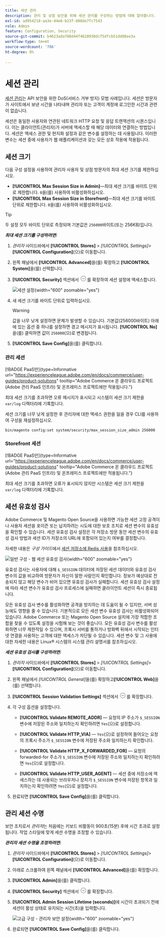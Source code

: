 ```yaml
---
title: 세션 관리
description: 관리 및 상점 보안을 위해 세션 관리를 구성하는 방법에 대해 알아봅니다.
exl-id: ad954218-aa3e-44e6-b23f-008de7fc7543
role: Admin
feature: Configuration, Security
source-git-commit: b4623ada788d44f4628930dcf5dfcb51dd88ee3a
workflow-type: tm+mt
source-wordcount: '786'
ht-degree: 0%

---
```


# 세션 관리

[세션 관리](https://cheatsheetseries.owasp.org/cheatsheets/Session_Management_Cheat_Sheet.html)는 API 보안을 위한 DoS(서비스 거부 방지) 모범 사례입니다. 세션은 방문자가 사이트에서 보낸 시간을 나타내며 관리자 또는 고객이 계정에 로그인한 시간과 관련이 없습니다.

세션은 동일한 사용자와 연관된 네트워크 HTTP 요청 및 응답 트랜잭션의 시퀀스입니다. 이는 클라이언트(관리자)가 서버에 액세스할 때 해당 데이터와 연결하는 방법입니다. 세션은 액세스 권한 및 현지화 설정과 같은 변수를 설정하는 데 사용됩니다. 이러한 변수는 세션 중에 사용자가 웹 애플리케이션과 갖는 모든 상호 작용에 적용됩니다.

## 세션 크기

다음 구성 설정을 사용하여 관리자 사용자 및 상점 방문자의 최대 세션 크기를 제한하십시오.

- **[!UICONTROL Max Session Size in Admin]**—최대 세션 크기를 바이트 단위로 제한합니다. `0`을(를) 사용하여 비활성화하십시오.
- **[!UICONTROL Max Session Size in Storefront]**—최대 세션 크기를 바이트 단위로 제한합니다. `0`을(를) 사용하여 비활성화하십시오.

>[!TIP]
>
>두 설정 모두 바이트 단위로 측정되며 기본값은 `256000`바이트(또는 256KB)입니다.

**_최대 세션 크기를 구성하려면:_**

1. _관리자_ 사이드바에서 **[!UICONTROL Stores]** > _[!UICONTROL Settings]_>**[!UICONTROL Configuration]**(으)로 이동합니다.

1. 왼쪽 패널에서 **[!UICONTROL Advanced]**&#x200B;을(를) 확장하고 **[!UICONTROL System]**&#x200B;을(를) 선택합니다.

1. **[!UICONTROL Security]** 섹션에서 ![확장 선택기](../assets/icon-display-expand.png)를 확장하여 세션 설정에 액세스합니다.

   ![세션 설정](../configuration-reference/advanced/assets/system-security.png){width="600" zoomable="yes"}

1. 새 세션 크기를 바이트 단위로 입력하십시오.

   >[!WARNING]
   >
   >값을 너무 낮게 설정하면 문제가 발생할 수 있습니다. 기본값(256000바이트) 아래에 있는 옵션 중 하나를 설정하면 경고 메시지가 표시됩니다. **[!UICONTROL No]**&#x200B;을(를) 클릭하면 값이 `256000`(으)로 변경됩니다.

1. **[!UICONTROL Save Config]**&#x200B;을(를) 클릭합니다.

### 관리 세션

[!BADGE PaaS만]{type=Informative url="https://experienceleague.adobe.com/en/docs/commerce/user-guides/product-solutions" tooltip="Adobe Commerce 온 클라우드 프로젝트(Adobe 관리 PaaS 인프라) 및 온프레미스 프로젝트에만 적용됩니다."}

최대 세션 크기를 초과하면 오류 메시지가 표시되고 시스템이 세션 크기 제한을 `var/log` 디렉터리에 기록합니다.

세션 크기를 너무 낮게 설정한 후 관리자에 대한 액세스 권한을 잃을 경우 CLI를 사용하여 구성을 재설정하십시오.

```bash
bin/magento config:set system/security/max_session_size_admin 256000
```

### Storefront 세션

[!BADGE PaaS만]{type=Informative url="https://experienceleague.adobe.com/en/docs/commerce/user-guides/product-solutions" tooltip="Adobe Commerce 온 클라우드 프로젝트(Adobe 관리 PaaS 인프라) 및 온프레미스 프로젝트에만 적용됩니다."}

최대 세션 크기를 초과하면 오류가 표시되지 않지만 시스템은 세션 크기 제한을 `var/log` 디렉터리에 기록합니다.

## 세션 유효성 검사

Adobe Commerce 및 Magento Open Source을 사용하면 가능한 세션 고정 공격이나 사용자 세션을 포이즌 또는 납치하려는 시도에 대한 보호 조치로 세션 변수의 유효성을 확인할 수 있습니다. 세션 유효성 검사 설정은 각 저장소 방문 동안 세션 변수의 유효성 검사 방법과 세션 ID가 저장소의 URL에 포함되어 있는지 여부를 결정합니다.

자세한 내용은 _구성 가이드_&#x200B;에서 [세션 저장소에 Redis 사용](https://experienceleague.adobe.com/docs/commerce-operations/configuration-guide/cache/redis/redis-session.html)을 참조하십시오.

![일반 구성 - 웹 세션 유효성 검사](../configuration-reference/general/assets/web-session-validation-settings.png){width="600" zoomable="yes"}

유효성 검사는 사용자에 대해 `$_SESSION` 데이터에 저장된 세션 데이터와 유효성 검사 변수의 값을 비교하여 방문자가 자신이 말한 사람인지 확인합니다. 정보가 예상대로 전송되지 않고 해당 변수가 비어 있으면 유효성 검사가 실패합니다. 세션 유효성 검사 설정에 따라 세션 변수가 유효성 검사 프로세스에 실패하면 클라이언트 세션이 즉시 종료됩니다.

모든 유효성 검사 변수를 활성화하면 공격을 방지하는 데 도움이 될 수 있지만, 서버 성능에도 영향을 줄 수 있습니다. 기본적으로 모든 세션 변수 유효성 검사는 비활성화되어 있습니다. Adobe Commerce 또는 Magento Open Source 설치에 가장 적합한 조합을 찾을 수 있도록 설정을 시험해 보는 것이 좋습니다. 모든 유효성 검사 변수를 활성화하면 너무 제한적일 수 있으며, 프록시 서버를 통하거나 방화벽 뒤에서 시작되는 인터넷 연결을 사용하는 고객에 대한 액세스가 차단될 수 있습니다. 세션 변수 및 그 사용에 대한 자세한 내용은 Linux® 시스템의 시스템 관리 설명서를 참조하십시오.

**_세션 유효성 검사를 구성하려면:_**

1. _관리자_ 사이드바에서 **[!UICONTROL Stores]** > _[!UICONTROL Settings]_>**[!UICONTROL Configuration]**(으)로 이동합니다.

1. 왼쪽 패널에서 _[!UICONTROL General]_&#x200B;을(를) 확장하고&#x200B;**[!UICONTROL Web]**&#x200B;을(를) 선택합니다.

1. **[!UICONTROL Session Validation Settings]** 섹션에서 ![확장 선택기](../assets/icon-display-expand.png)를 확장합니다.

1. 각 구성 옵션을 설정합니다.

   - **[!UICONTROL Validate REMOTE_ADDR]** — 요청의 IP 주소가 `$_SESSION` 변수에 저장된 주소와 일치하는지 확인하려면 `Yes`(으)로 설정합니다.

   - **[!UICONTROL Validate HTTP_VIA]** — `Yes`(으)로 설정하여 들어오는 요청의 프록시 주소가 `$_SESSION` 변수에 저장된 주소와 일치하는지 확인합니다.

   - **[!UICONTROL Validate HTTP_X_FORWARDED_FOR]** — 요청의 forwarded-for 주소가 `$_SESSION` 변수에 저장된 주소와 일치하는지 확인하려면 `Yes`(으)로 설정합니다.

   - **[!UICONTROL Validate HTTP_USER_AGENT]** — 세션 중에 저장소에 액세스하는 데 사용되는 브라우저나 장치가 `$_SESSION` 변수에 저장된 항목과 일치하는지 확인하려면 `Yes`(으)로 설정합니다.

1. 완료되면 **[!UICONTROL Save Config]**&#x200B;을(를) 클릭합니다.

## 관리 세션 수명

보안 조치로서 _관리자_&#x200B;는 처음에는 키보드 비활동이 900초(15분) 후에 시간 초과로 설정됩니다. 작업 스타일에 맞게 세션 수명을 조정할 수 있습니다.

**_관리자 세션 수명을 조정하려면:_**

1. _관리자_ 사이드바에서 **[!UICONTROL Stores]** > _[!UICONTROL Settings]_>**[!UICONTROL Configuration]**(으)로 이동합니다.

1. 아래로 스크롤하여 왼쪽 패널에서 **[!UICONTROL Advanced]**&#x200B;을(를) 확장합니다.

1. **[!UICONTROL Admin]**&#x200B;을(를) 클릭합니다.

1. **[!UICONTROL Security]** 섹션에서 ![확장 선택기](../assets/icon-display-expand.png)를 확장합니다.

1. **[!UICONTROL Admin Session Lifetime (seconds)]**&#x200B;에 시간이 초과되기 전에 세션이 활성 상태로 유지되는 시간(초)을 입력합니다.

   ![고급 구성 - 관리자 보안 설정](../configuration-reference/advanced/assets/admin-security.png){width="600" zoomable="yes"}

1. 완료되면 **[!UICONTROL Save Config]**&#x200B;을(를) 클릭합니다.
